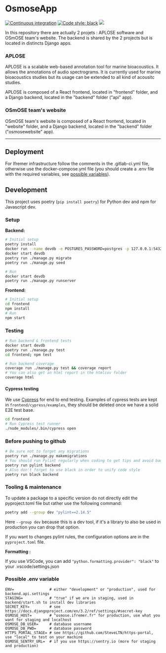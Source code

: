 # OsmoseApp

[![Continuous integration][ci-badge]][ci-link]
[![Code style: black][black-badge]][black-link]
[![][coverage-badge]][coverage-link]

[ci-badge]: https://github.com/Project-OSmOSE/osmose-app/actions/workflows/continuous-integration.yml/badge.svg
[ci-link]: https://github.com/Project-OSmOSE/osmose-app/actions/workflows/continuous-integration.yml
[black-badge]: https://img.shields.io/badge/code%20style-black-000000.svg
[black-link]: https://github.com/psf/black
[coverage-badge]: https://Project-OSmOSE.github.io/osmose-app/coverage/badge.svg
[coverage-link]: https://Project-OSmOSE.github.io/osmose-app/coverage

In this repository there are actually 2 projets : APLOSE software and OSmOSE team's website.
The backend is shared by the 2 projects but is located in distincts Django apps.

### APLOSE
APLOSE is a scalable web-based annotation tool for marine bioacoustics.
It allows the annotations of audio spectrograms. It is currently used for
marine bioacoustics studies but its usage can be extended to all kind of
acousitc studies.

APLOSE is composed of a React frontend, located in "frontend" folder, and
a Django backend, located in the "backend" folder ("api" app).

### OSmOSE team's website
OSmOSE team's website is composed of a React frontend, located in "website" folder, and
a Django backend, located in the "backend" folder ("osmosewebsite" app).

---

## Deployment

For Ifremer infrastructure follow the comments in the .gitlab-ci.yml file, otherwise use the docker-compose.yml file (you should create a .env file with the required variables, see [possible variables](#possible-env-variable)).

## Development

This project uses poetry (`pip install poetry`) for Python dev and npm for Javascript dev.

### Setup

**Backend:**

```bash
# Initial setup
poetry install
docker run --name devdb -e POSTGRES_PASSWORD=postgres -p 127.0.0.1:5432:5432 -d postgis/postgis
docker start devdb
poetry run ./manage.py migrate
poetry run ./manage.py seed

# Run
docker start devdb
poetry run ./manage.py runserver
```

**Frontend:**

```bash
# Initial setup
cd frontend
npm install
# Run
npm start
```

### Testing

```bash
# Run backend & frontend tests
docker start devdb
poetry run ./manage.py test
cd frontend; npm test

# Run backend coverage
coverage run ./manage.py test && coverage report
# You can also get an html report in the htmlcov folder
coverage html
```

#### Cypress testing

We use [Cypress](https://docs.cypress.io) for end to end testing. Examples of cypress tests are kept in `frontend/cypress/examples`, they should be deleted once we have a solid E2E test base.

```bash
cd frontend
# Run Cypress test runner
./node_modules/.bin/cypress open
```

### Before pushing to github

```bash
# Be sure not to forget any migrations
poetry run ./manage.py makemigrations
# You should run Pylint regularly when coding to get tips and avoid bad patterns
poetry run pylint backend
# Also don't forget to use black in order to unify code style
poetry run black backend
```

### Tooling & maintenance

To update a package to a specific version do not directly edit the pyproject.toml file but rather use the following command:
```bash
poetry add --group dev "pylint==2.14.5"
```
Here `--group dev` because this is a dev tool, if it's a library to also be used in production you can drop that option.

If you want to changes pylint rules, the configuration options are in the `pyproject.toml` file.

**Formatting :**

If you use VSCode, you can add `"python.formatting.provider": "black"` to your .vscode/settings.json

### Possible .env variable

```
ENV=                # either "development" or "production", used for backend.api.settings
STAGING=            # "true" if we are in staging, used in backend/start.sh to install dev libraries
SECRET_KEY=         # see https://docs.djangoproject.com/en/3.2/ref/settings/#secret-key
OSMOSE_HOST=        # "osmose.ifremer.fr" for production, use what you want for staging and localhost
OSMOSE_DB_USER=     # database username
OSMOSE_DB_PWD=      # database password
HTTPS_PORTAL_STAGE= # see https://github.com/SteveLTN/https-portal, use "local" to test on your machine
OSMOSE_SENTRY_URL=  # if you use https://sentry.io (more for staging and production)
```

